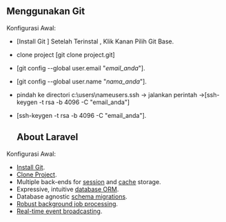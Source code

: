 ## Menggunakan Git
Konfigurasi Awal:

- [Install Git ] Setelah Terinstal , Klik Kanan Pilih Git Base.
- clone project [git clone project.git]
- [git config --global user.email "_email_anda_"].
- [git config --global user.name "_nama_anda_"].
- pindah ke directori c:\users\nameusers\.ssh  -> jalankan perintah ->[ssh-keygen -t rsa -b 4096 -C "email_anda"]
- [ssh-keygen -t rsa -b 4096 -C "email_anda"].

  ## About Laravel

Konfigurasi Awal:

- [Install Git](https://laravel.com/docs/routing).
- [Clone Project](https://laravel.com/docs/container).
- Multiple back-ends for [session](https://laravel.com/docs/session) and [cache](https://laravel.com/docs/cache) storage.
- Expressive, intuitive [database ORM](https://laravel.com/docs/eloquent).
- Database agnostic [schema migrations](https://laravel.com/docs/migrations).
- [Robust background job processing](https://laravel.com/docs/queues).
- [Real-time event broadcasting](https://laravel.com/docs/broadcasting).

